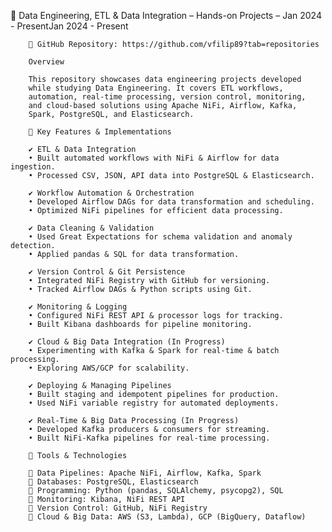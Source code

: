 
🚀 Data Engineering, ETL & Data Integration – Hands-on Projects –
Jan 2024 - PresentJan 2024 - Present

        📌 GitHub Repository: https://github.com/vfilip89?tab=repositories

        Overview

        This repository showcases data engineering projects developed 
        while studying Data Engineering. It covers ETL workflows, 
        automation, real-time processing, version control, monitoring, 
        and cloud-based solutions using Apache NiFi, Airflow, Kafka, 
        Spark, PostgreSQL, and Elasticsearch.

        🔹 Key Features & Implementations

        ✔ ETL & Data Integration
        • Built automated workflows with NiFi & Airflow for data ingestion.
        • Processed CSV, JSON, API data into PostgreSQL & Elasticsearch.

        ✔ Workflow Automation & Orchestration
        • Developed Airflow DAGs for data transformation and scheduling.
        • Optimized NiFi pipelines for efficient data processing.

        ✔ Data Cleaning & Validation
        • Used Great Expectations for schema validation and anomaly detection.
        • Applied pandas & SQL for data transformation.

        ✔ Version Control & Git Persistence
        • Integrated NiFi Registry with GitHub for versioning.
        • Tracked Airflow DAGs & Python scripts using Git.

        ✔ Monitoring & Logging
        • Configured NiFi REST API & processor logs for tracking.
        • Built Kibana dashboards for pipeline monitoring.

        ✔ Cloud & Big Data Integration (In Progress)
        • Experimenting with Kafka & Spark for real-time & batch processing.
        • Exploring AWS/GCP for scalability.

        ✔ Deploying & Managing Pipelines
        • Built staging and idempotent pipelines for production.
        • Used NiFi variable registry for automated deployments.

        ✔ Real-Time & Big Data Processing (In Progress)
        • Developed Kafka producers & consumers for streaming.
        • Built NiFi-Kafka pipelines for real-time processing.

        🔹 Tools & Technologies

        🔸 Data Pipelines: Apache NiFi, Airflow, Kafka, Spark
        🔸 Databases: PostgreSQL, Elasticsearch
        🔸 Programming: Python (pandas, SQLAlchemy, psycopg2), SQL
        🔸 Monitoring: Kibana, NiFi REST API
        🔸 Version Control: GitHub, NiFi Registry
        🔸 Cloud & Big Data: AWS (S3, Lambda), GCP (BigQuery, Dataflow)
